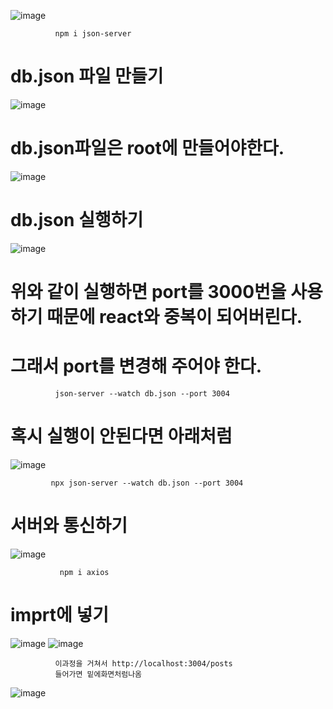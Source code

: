![image](https://github.com/1004minjeong/react_basic/assets/129016976/ea28bb04-fe82-458d-b286-e2584b12fc09)

              npm i json-server
       
# db.json 파일 만들기
![image](https://github.com/1004minjeong/react_basic/assets/129016976/fd12fd23-f507-4e55-bb51-df92da164c1b)

# db.json파일은 root에 만들어야한다.
![image](https://github.com/1004minjeong/react_basic/assets/129016976/1b4d1700-eb7a-418c-bbee-268cb9eb34d9)

# db.json 실행하기
![image](https://github.com/1004minjeong/react_basic/assets/129016976/ec011867-548c-40f8-aa5c-52146f02b742)

# 위와 같이 실행하면 port를 3000번을 사용하기 때문에 react와 중복이 되어버린다.
# 그래서 port를 변경해 주어야 한다.
              
              json-server --watch db.json --port 3004

# 혹시 실행이 안된다면 아래처럼
![image](https://github.com/1004minjeong/react_basic/assets/129016976/ecf8ca16-29c0-4f50-a300-5a28b26a0254)
             
             npx json-server --watch db.json --port 3004

# 서버와 통신하기
![image](https://github.com/1004minjeong/react_basic/assets/129016976/4087e622-47dd-41cc-8032-1de45cb7fc6c)
               
               npm i axios
               
 # imprt에 넣기
![image](https://github.com/1004minjeong/react_basic/assets/129016976/f64c1025-8def-4c09-8279-8580c7666927)
![image](https://github.com/1004minjeong/react_basic/assets/129016976/c7343782-da71-41fa-abb8-972bdbae0f7a)
              
              이과정을 거쳐서 http://localhost:3004/posts 
              들어가면 밑에화면처럼나옴
![image](https://github.com/1004minjeong/react_basic/assets/129016976/f5f27f8b-daff-477f-abea-d6a39ba42e1d)
            



